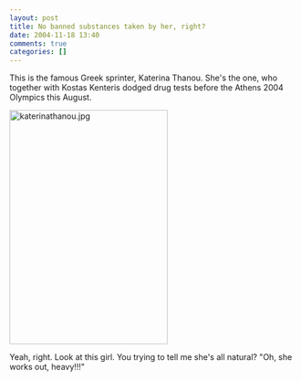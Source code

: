```yaml
---
layout: post
title: No banned substances taken by her, right?
date: 2004-11-18 13:40
comments: true
categories: []
---
```

This is the famous Greek sprinter, Katerina Thanou. She's the one, who together with Kostas Kenteris dodged drug tests before the Athens 2004 Olympics this August.

<img alt="katerinathanou.jpg" src="http://peterfilias.com/archives/katerinathanou.jpg" width="277" height="410" />

Yeah, right. Look at this girl. You trying to tell me she's all natural? "Oh, she works out, heavy!!!"

